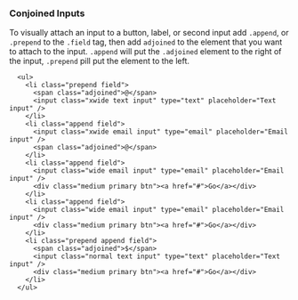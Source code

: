 ### Conjoined Inputs
To visually attach an input to a button, label, or second input add `.append`, or `.prepend` to the `.field` tag, then add `adjoined` to the element that you want to attach to the input. `.append` will put the `.adjoined` element to the right of the input, `.prepend` pill put the element to the left.

```
  <ul>
    <li class="prepend field">
      <span class="adjoined">@</span>
      <input class="xwide text input" type="text" placeholder="Text input" />
    </li>
    <li class="append field">
      <input class="xwide email input" type="email" placeholder="Email input" />
      <span class="adjoined">@</span>
    </li>
    <li class="append field">
      <input class="wide email input" type="email" placeholder="Email input" />
      <div class="medium primary btn"><a href="#">Go</a></div>
    </li>
    <li class="append field">
      <input class="wide email input" type="email" placeholder="Email input" />
      <div class="medium primary btn"><a href="#">Go</a></div>
    </li>
    <li class="prepend append field">
      <span class="adjoined">$</span>
      <input class="normal text input" type="text" placeholder="Text input" />
      <div class="medium primary btn"><a href="#">Go</a></div>
    </li>
  </ul>
```